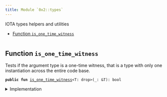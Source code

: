 ```yaml
---
title: Module `0x2::types`
---
```


IOTA types helpers and utilities


-  [Function `is_one_time_witness`](#0x2_types_is_one_time_witness)


<pre><code></code></pre>



<a name="0x2_types_is_one_time_witness"></a>

## Function `is_one_time_witness`

Tests if the argument type is a one-time witness, that is a type with only one instantiation
across the entire code base.


<pre><code><b>public</b> <b>fun</b> <a href="../iota-framework/types.md#0x2_types_is_one_time_witness">is_one_time_witness</a>&lt;T: drop&gt;(_: &T): bool
</code></pre>



<details>
<summary>Implementation</summary>


<pre><code><b>public</b> <b>native</b> <b>fun</b> <a href="../iota-framework/types.md#0x2_types_is_one_time_witness">is_one_time_witness</a>&lt;T: drop&gt;(_: &T): bool;
</code></pre>



</details>
